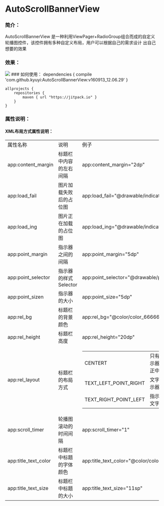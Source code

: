 # AutoScrollBannerView
### 简介：
AutoScrollBannerView 是一种利用ViewPager+RadioGroup组合而成的自定义轮播图控件，该控件拥有多种自定义布局，用户可以根据自己的需求设计
出自己想要的效果
### 效果：
<img src="https://ss0.bdstatic.com/5aV1bjqh_Q23odCf/static/superman/img/logo/bd_logo1_31bdc765.png"/>
### 如何使用：
	dependencies {
	    compile 'com.github.kyuyi:AutoScrollBannerView:v160913_12.06.29'
	}
	
	
	
	allprojects {
	    repositories {
	        maven { url "https://jitpack.io" }
	    }
	}
### 属性说明：
#### XML布局方式属性说明：
<Table>
<tr><td>属性名称</td><td>说明</td><td>例子</td><td>默认值(单位)</td></tr>
<tr><td>app:content_margin</td><td>标题栏中内容的左右间隔</td><td>app:content_margin="2dp"</td><td>10(DP)</td></tr>
<tr><td> app:load_fail</td><td>图片加载失败后的占位图</td><td>app:load_fail="@drawable/indicator_default"</td><td>R.drawable.fail</td></tr>
<tr><td> app:load_ing</td><td>图片正在加载的占位图</td><td>app:load_ing="@drawable/indicator_select"</td><td>R.drawable.fail</td></tr>
<tr><td> app:point_margin</td><td>指示器之间的间隔</td><td> app:point_margin="5dp"</td><td>3(DP)</td></tr>
<tr><td>app:point_selector</td><td>指示器的样式Selector</td><td>app:point_selector="@drawable/point_selecor"</td><td>R.drawable.point_selecor</td></tr>
<tr><td>app:point_sizen</td><td>指示器的大小</td><td>app:point_size="5dp"</td><td>10(DP)</td></tr>
<tr><td>app:rel_bg</td><td>标题栏的背景颜色</td><td>app:rel_bg="@color/color_666666"</td><td>R.color.color_30e5e5e5</td></tr>
<tr><td>app:rel_height</td><td>标题栏高度</td><td>app:rel_height="20dp"</td><td>25(DP)</td></tr>
<tr><td>app:rel_layout</td><td>标题栏的布局方式</td><td><table><tr><td>CENTERT</td><td>只有指示器，指示器在标题栏的正中间</td></tr><tr><td>TEXT_LEFT_POINT_RIGHT</td><td>文字在左边，指示器在右边</td></tr><tr><td>TEXT_RIGHT_POINT_LEFT</td><td>指示器在右边，文字在左边</td></tr></table></td><td>CENTER</td></tr>
<tr><td>app:scroll_timer</td><td>轮播图滚动的时间间隔</td><td>app:scroll_timer="1"</td><td>3(s秒)</td></tr>
<tr><td>app:title_text_color</td><td>标题栏中标题的字体颜色</td><td>app:title_text_color="@color/color_FFFFFF"</td><td>R.color.color_333333</td></tr>
<tr><td>app:title_text_size</td><td>标题栏中标题的大小</td><td>app:title_text_size="11sp"</td><td>16SP</td></tr>
</Table>

